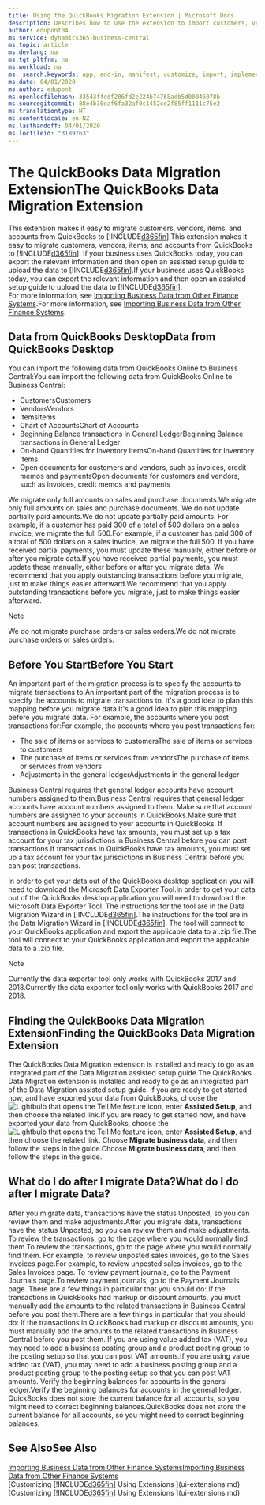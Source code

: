 ```yaml
---
title: Using the QuickBooks Migration Extension | Microsoft Docs
description: Describes how to use the extension to import customers, vendors, items, and accounts from QuickBooks Desktop to Business Central.
author: edupont04
ms.service: dynamics365-business-central
ms.topic: article
ms.devlang: na
ms.tgt_pltfrm: na
ms.workload: na
ms. search.keywords: app, add-in, manifest, customize, import, implement
ms.date: 04/01/2020
ms.author: edupont
ms.openlocfilehash: 33543ffddf286fd2e224b74768adb5d00046078b
ms.sourcegitcommit: 88e4b30eaf6fa32af0c1452ce2f85ff1111c75e2
ms.translationtype: HT
ms.contentlocale: en-NZ
ms.lasthandoff: 04/01/2020
ms.locfileid: "3189763"
---
```

# <a name="the-quickbooks-data-migration-extension"></a><span data-ttu-id="98d98-103">The QuickBooks Data Migration Extension</span><span class="sxs-lookup"><span data-stu-id="98d98-103">The QuickBooks Data Migration Extension</span></span>
<span data-ttu-id="98d98-104">This extension makes it easy to migrate customers, vendors, items, and accounts from QuickBooks to [!INCLUDE[d365fin](includes/d365fin_md.md)].</span><span class="sxs-lookup"><span data-stu-id="98d98-104">This extension makes it easy to migrate customers, vendors, items, and accounts from QuickBooks to [!INCLUDE[d365fin](includes/d365fin_md.md)].</span></span> <span data-ttu-id="98d98-105">If your business uses QuickBooks today, you can export the relevant information and then open an assisted setup guide to upload the data to [!INCLUDE[d365fin](includes/d365fin_md.md)].</span><span class="sxs-lookup"><span data-stu-id="98d98-105">If your business uses QuickBooks today, you can export the relevant information and then open an assisted setup guide to upload the data to [!INCLUDE[d365fin](includes/d365fin_md.md)].</span></span>  
<span data-ttu-id="98d98-106">For more information, see [Importing Business Data from Other Finance Systems](across-import-data-configuration-packages.md).</span><span class="sxs-lookup"><span data-stu-id="98d98-106">For more information, see [Importing Business Data from Other Finance Systems](across-import-data-configuration-packages.md).</span></span>

## <a name="data-from-quickbooks-desktop"></a><span data-ttu-id="98d98-107">Data from QuickBooks Desktop</span><span class="sxs-lookup"><span data-stu-id="98d98-107">Data from QuickBooks Desktop</span></span>
 
<span data-ttu-id="98d98-108">You can import the following data from QuickBooks Online to Business Central:</span><span class="sxs-lookup"><span data-stu-id="98d98-108">You can import the following data from QuickBooks Online to Business Central:</span></span>

- <span data-ttu-id="98d98-109">Customers</span><span class="sxs-lookup"><span data-stu-id="98d98-109">Customers</span></span>  
- <span data-ttu-id="98d98-110">Vendors</span><span class="sxs-lookup"><span data-stu-id="98d98-110">Vendors</span></span>  
- <span data-ttu-id="98d98-111">Items</span><span class="sxs-lookup"><span data-stu-id="98d98-111">Items</span></span>  
- <span data-ttu-id="98d98-112">Chart of Accounts</span><span class="sxs-lookup"><span data-stu-id="98d98-112">Chart of Accounts</span></span>  
- <span data-ttu-id="98d98-113">Beginning Balance transactions in General Ledger</span><span class="sxs-lookup"><span data-stu-id="98d98-113">Beginning Balance transactions in General Ledger</span></span>  
- <span data-ttu-id="98d98-114">On-hand Quantities for Inventory Items</span><span class="sxs-lookup"><span data-stu-id="98d98-114">On-hand Quantities for Inventory Items</span></span>  
- <span data-ttu-id="98d98-115">Open documents for customers and vendors, such as invoices, credit memos and payments</span><span class="sxs-lookup"><span data-stu-id="98d98-115">Open documents for customers and vendors, such as invoices, credit memos and payments</span></span>  

<span data-ttu-id="98d98-116">We migrate only full amounts on sales and purchase documents.</span><span class="sxs-lookup"><span data-stu-id="98d98-116">We migrate only full amounts on sales and purchase documents.</span></span> <span data-ttu-id="98d98-117">We do not update partially paid amounts.</span><span class="sxs-lookup"><span data-stu-id="98d98-117">We do not update partially paid amounts.</span></span> <span data-ttu-id="98d98-118">For example, if a customer has paid 300 of a total of 500 dollars on a sales invoice, we migrate the full 500.</span><span class="sxs-lookup"><span data-stu-id="98d98-118">For example, if a customer has paid 300 of a total of 500 dollars on a sales invoice, we migrate the full 500.</span></span> <span data-ttu-id="98d98-119">If you have received partial payments, you must update these manually, either before or after you migrate data.</span><span class="sxs-lookup"><span data-stu-id="98d98-119">If you have received partial payments, you must update these manually, either before or after you migrate data.</span></span> <span data-ttu-id="98d98-120">We recommend that you apply outstanding transactions before you migrate, just to make things easier afterward.</span><span class="sxs-lookup"><span data-stu-id="98d98-120">We recommend that you apply outstanding transactions before you migrate, just to make things easier afterward.</span></span>

> [!NOTE]
> <span data-ttu-id="98d98-121">We do not migrate purchase orders or sales orders.</span><span class="sxs-lookup"><span data-stu-id="98d98-121">We do not migrate purchase orders or sales orders.</span></span>

## <a name="before-you-start"></a><span data-ttu-id="98d98-122">Before You Start</span><span class="sxs-lookup"><span data-stu-id="98d98-122">Before You Start</span></span>
<span data-ttu-id="98d98-123">An important part of the migration process is to specify the accounts to migrate transactions to.</span><span class="sxs-lookup"><span data-stu-id="98d98-123">An important part of the migration process is to specify the accounts to migrate transactions to.</span></span> <span data-ttu-id="98d98-124">It's a good idea to plan this mapping before you migrate data.</span><span class="sxs-lookup"><span data-stu-id="98d98-124">It's a good idea to plan this mapping before you migrate data.</span></span> <span data-ttu-id="98d98-125">For example, the accounts where you post transactions for:</span><span class="sxs-lookup"><span data-stu-id="98d98-125">For example, the accounts where you post transactions for:</span></span>

- <span data-ttu-id="98d98-126">The sale of items or services to customers</span><span class="sxs-lookup"><span data-stu-id="98d98-126">The sale of items or services to customers</span></span>  
- <span data-ttu-id="98d98-127">The purchase of items or services from vendors</span><span class="sxs-lookup"><span data-stu-id="98d98-127">The purchase of items or services from vendors</span></span>  
- <span data-ttu-id="98d98-128">Adjustments in the general ledger</span><span class="sxs-lookup"><span data-stu-id="98d98-128">Adjustments in the general ledger</span></span>  

<span data-ttu-id="98d98-129">Business Central requires that general ledger accounts have account numbers assigned to them.</span><span class="sxs-lookup"><span data-stu-id="98d98-129">Business Central requires that general ledger accounts have account numbers assigned to them.</span></span> <span data-ttu-id="98d98-130">Make sure that account numbers are assigned to your accounts in QuickBooks.</span><span class="sxs-lookup"><span data-stu-id="98d98-130">Make sure that account numbers are assigned to your accounts in QuickBooks.</span></span>
<span data-ttu-id="98d98-131">If transactions in QuickBooks have tax amounts, you must set up a tax account for your tax jurisdictions in Business Central before you can post transactions.</span><span class="sxs-lookup"><span data-stu-id="98d98-131">If transactions in QuickBooks have tax amounts, you must set up a tax account for your tax jurisdictions in Business Central before you can post transactions.</span></span>

<span data-ttu-id="98d98-132">In order to get your data out of the QuickBooks desktop application you will need to download the Microsoft Data Exporter Tool.</span><span class="sxs-lookup"><span data-stu-id="98d98-132">In order to get your data out of the QuickBooks desktop application you will need to download the Microsoft Data Exporter Tool.</span></span>  <span data-ttu-id="98d98-133">The instructions for the tool are in the Data Migration Wizard in [!INCLUDE[d365fin](includes/d365fin_md.md)].</span><span class="sxs-lookup"><span data-stu-id="98d98-133">The instructions for the tool are in the Data Migration Wizard in [!INCLUDE[d365fin](includes/d365fin_md.md)].</span></span> <span data-ttu-id="98d98-134">The tool will connect to your QuickBooks application and export the applicable data to a .zip file.</span><span class="sxs-lookup"><span data-stu-id="98d98-134">The tool will connect to your QuickBooks application and export the applicable data to a .zip file.</span></span>  

> [!NOTE]
> <span data-ttu-id="98d98-135">Currently the data exporter tool only works with QuickBooks 2017 and 2018.</span><span class="sxs-lookup"><span data-stu-id="98d98-135">Currently the data exporter tool only works with QuickBooks 2017 and 2018.</span></span>

## <a name="finding-the-quickbooks-data-migration-extension"></a><span data-ttu-id="98d98-136">Finding the QuickBooks Data Migration Extension</span><span class="sxs-lookup"><span data-stu-id="98d98-136">Finding the QuickBooks Data Migration Extension</span></span>
<span data-ttu-id="98d98-137">The QuickBooks Data Migration extension is installed and ready to go as an integrated part of the Data Migration assisted setup guide.</span><span class="sxs-lookup"><span data-stu-id="98d98-137">The QuickBooks Data Migration extension is installed and ready to go as an integrated part of the Data Migration assisted setup guide.</span></span> <span data-ttu-id="98d98-138">If you are ready to get started now, and have exported your data from QuickBooks, choose the ![Lightbulb that opens the Tell Me feature](media/ui-search/search_small.png "Tell me what you want to do") icon, enter **Assisted Setup**, and then choose the related link.</span><span class="sxs-lookup"><span data-stu-id="98d98-138">If you are ready to get started now, and have exported your data from QuickBooks, choose the ![Lightbulb that opens the Tell Me feature](media/ui-search/search_small.png "Tell me what you want to do") icon, enter **Assisted Setup**, and then choose the related link.</span></span> <span data-ttu-id="98d98-139">Choose **Migrate business data**, and then follow the steps in the guide.</span><span class="sxs-lookup"><span data-stu-id="98d98-139">Choose **Migrate business data**, and then follow the steps in the guide.</span></span>  

## <a name="what-do-i-do-after-i-migrate-data"></a><span data-ttu-id="98d98-140">What do I do after I migrate Data?</span><span class="sxs-lookup"><span data-stu-id="98d98-140">What do I do after I migrate Data?</span></span>
<span data-ttu-id="98d98-141">After you migrate data, transactions have the status Unposted, so you can review them and make adjustments.</span><span class="sxs-lookup"><span data-stu-id="98d98-141">After you migrate data, transactions have the status Unposted, so you can review them and make adjustments.</span></span> <span data-ttu-id="98d98-142">To review the transactions, go to the page where you would normally find them.</span><span class="sxs-lookup"><span data-stu-id="98d98-142">To review the transactions, go to the page where you would normally find them.</span></span> <span data-ttu-id="98d98-143">For example, to review unposted sales invoices, go to the Sales Invoices page.</span><span class="sxs-lookup"><span data-stu-id="98d98-143">For example, to review unposted sales invoices, go to the Sales Invoices page.</span></span> <span data-ttu-id="98d98-144">To review payment journals, go to the Payment Journals page.</span><span class="sxs-lookup"><span data-stu-id="98d98-144">To review payment journals, go to the Payment Journals page.</span></span>
<span data-ttu-id="98d98-145">There are a few things in particular that you should do: If the transactions in QuickBooks had markup or discount amounts, you must manually add the amounts to the related transactions in Business Central before you post them.</span><span class="sxs-lookup"><span data-stu-id="98d98-145">There are a few things in particular that you should do: If the transactions in QuickBooks had markup or discount amounts, you must manually add the amounts to the related transactions in Business Central before you post them.</span></span>
<span data-ttu-id="98d98-146">If you are using value added tax (VAT), you may need to add a business posting group and a product posting group to the posting setup so that you can post VAT amounts.</span><span class="sxs-lookup"><span data-stu-id="98d98-146">If you are using value added tax (VAT), you may need to add a business posting group and a product posting group to the posting setup so that you can post VAT amounts.</span></span>
<span data-ttu-id="98d98-147">Verify the beginning balances for accounts in the general ledger.</span><span class="sxs-lookup"><span data-stu-id="98d98-147">Verify the beginning balances for accounts in the general ledger.</span></span> <span data-ttu-id="98d98-148">QuickBooks does not store the current balance for all accounts, so you might need to correct beginning balances.</span><span class="sxs-lookup"><span data-stu-id="98d98-148">QuickBooks does not store the current balance for all accounts, so you might need to correct beginning balances.</span></span>

## <a name="see-also"></a><span data-ttu-id="98d98-149">See Also</span><span class="sxs-lookup"><span data-stu-id="98d98-149">See Also</span></span>
[<span data-ttu-id="98d98-150">Importing Business Data from Other Finance Systems</span><span class="sxs-lookup"><span data-stu-id="98d98-150">Importing Business Data from Other Finance Systems</span></span>](across-import-data-configuration-packages.md)  
<span data-ttu-id="98d98-151">[Customizing [!INCLUDE[d365fin](includes/d365fin_md.md)] Using Extensions ](ui-extensions.md)</span><span class="sxs-lookup"><span data-stu-id="98d98-151">[Customizing [!INCLUDE[d365fin](includes/d365fin_md.md)] Using Extensions ](ui-extensions.md)</span></span>  
